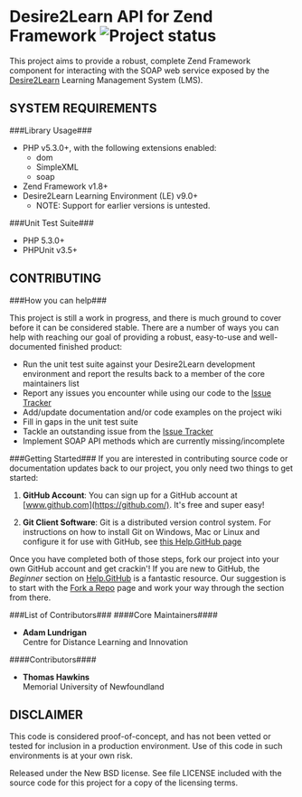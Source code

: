 Desire2Learn API for Zend Framework ![Project status](http://stillmaintained.com/adamlundrigan/zfD2L.png)
===================================

This project aims to provide a robust, complete Zend Framework component for 
interacting with the SOAP web service exposed by the [Desire2Learn](http://www.desire2learn.com) 
Learning Management System (LMS).  

SYSTEM REQUIREMENTS
-------------------
###Library Usage###
* PHP v5.3.0+, with the following extensions enabled:
    * dom
    * SimpleXML
    * soap
* Zend Framework v1.8+
* Desire2Learn Learning Environment (LE) v9.0+
    * NOTE: Support for earlier versions is untested.

###Unit Test Suite###
* PHP 5.3.0+
* PHPUnit v3.5+

CONTRIBUTING
------------

###How you can help###

This project is still a work in progress, and there is much ground to cover before it can be considered stable.  There are a number of ways you can help with reaching our goal of providing a robust, easy-to-use and well-documented finished product:

* Run the unit test suite against your Desire2Learn development environment and report the results back to a member of the core maintainers list
* Report any issues you encounter while using our code to the [Issue Tracker](https://github.com/adamlundrigan/zfD2L/issues)
* Add/update documentation and/or code examples on the project wiki
* Fill in gaps in the unit test suite
* Tackle an outstanding issue from the [Issue Tracker](https://github.com/adamlundrigan/zfD2L/issues)
* Implement SOAP API methods which are currently missing/incomplete

###Getting Started###
If you are interested in contributing source code or documentation updates back to our project, you only need two things to get started:

1. __GitHub Account__: You can sign up for a GitHub account at [www.github.com](https://github.com/).  It's free and super easy!

2. __Git Client Software__:  Git is a distributed version control system.  For instructions on how to install Git on Windows, Mac or Linux and configure it for use with GitHub, see [this Help.GitHub page](http://help.github.com/win-set-up-git/)

Once you have completed both of those steps, fork our project into your own GitHub account and get crackin'!  If you are new to GitHub, the *Beginner* section on [Help.GitHub](http://help.github.com) is a fantastic resource.  Our suggestion is to start with the [Fork a Repo](http://help.github.com/fork-a-repo/) page and work your way through the section from there.


###List of Contributors###
####Core Maintainers####

* __Adam Lundrigan__<br />Centre for Distance Learning and Innovation

####Contributors####
* __Thomas Hawkins__<br />Memorial University of Newfoundland

DISCLAIMER
----------

This code is considered proof-of-concept, and has not been vetted or tested for
inclusion in a production environment.  Use of this code in such environments is
at your own risk. 

Released under the New BSD license.  See file LICENSE included with the source 
code for this project for a copy of the licensing terms. 
